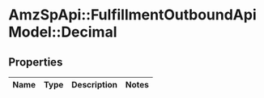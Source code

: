 # AmzSpApi::FulfillmentOutboundApiModel::Decimal

## Properties
Name | Type | Description | Notes
------------ | ------------- | ------------- | -------------


